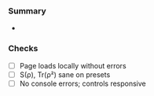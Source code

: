 ### Summary
-

### Checks
- [ ] Page loads locally without errors
- [ ] S(ρ), Tr(ρ²) sane on presets
- [ ] No console errors; controls responsive
